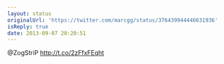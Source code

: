 ```yaml
---
layout: status
originalUrl: 'https://twitter.com/marcgg/status/376439944446631936'
isReply: true
date: 2013-09-07 20:20:51
---
```


@ZogStriP http://t.co/2zFfxFEqht
